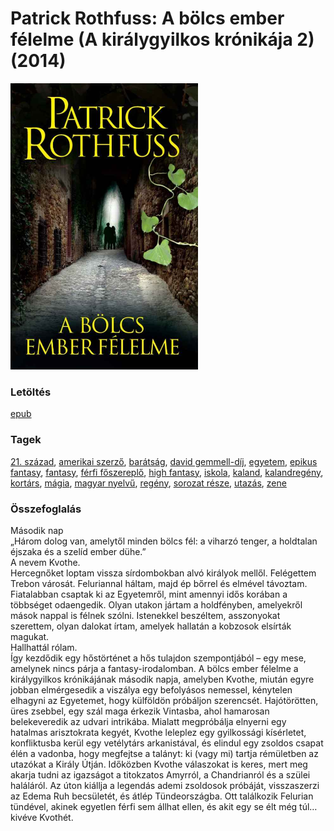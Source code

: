 # <a name="id_1029">Patrick Rothfuss: A bölcs ember félelme (A királygyilkos krónikája 2) (2014)</a>
<img src="https://github.com/BercziSandor/calibre_lib/raw/main/libs/main/Patrick%20Rothfuss/A%20bolcs%20ember%20felelme%20%281029%29/cover.jpg" alt="cover" width="300"/>

### Letöltés
[epub](https://github.com/BercziSandor/calibre_lib/raw/main/libs/main/Patrick%20Rothfuss/A%20bolcs%20ember%20felelme%20%281029%29/A%20bolcs%20ember%20felelme%20-%20Patrick%20Rothfuss.epub)

### Tagek
[21. század](https://github.com/berczisandor/calibre_lib/blob/main/main/_tags/21.%20sz%c3%a1zad.md), [amerikai szerző](https://github.com/berczisandor/calibre_lib/blob/main/main/_tags/amerikai%20szerz%c5%91.md), [barátság](https://github.com/berczisandor/calibre_lib/blob/main/main/_tags/bar%c3%a1ts%c3%a1g.md), [david gemmell-díj](https://github.com/berczisandor/calibre_lib/blob/main/main/_tags/david%20gemmell-d%c3%adj.md), [egyetem](https://github.com/berczisandor/calibre_lib/blob/main/main/_tags/egyetem.md), [epikus fantasy](https://github.com/berczisandor/calibre_lib/blob/main/main/_tags/epikus%20fantasy.md), [fantasy](https://github.com/berczisandor/calibre_lib/blob/main/main/_tags/fantasy.md), [férfi főszereplő](https://github.com/berczisandor/calibre_lib/blob/main/main/_tags/f%c3%a9rfi%20f%c5%91szerepl%c5%91.md), [high fantasy](https://github.com/berczisandor/calibre_lib/blob/main/main/_tags/high%20fantasy.md), [iskola](https://github.com/berczisandor/calibre_lib/blob/main/main/_tags/iskola.md), [kaland](https://github.com/berczisandor/calibre_lib/blob/main/main/_tags/kaland.md), [kalandregény](https://github.com/berczisandor/calibre_lib/blob/main/main/_tags/kalandreg%c3%a9ny.md), [kortárs](https://github.com/berczisandor/calibre_lib/blob/main/main/_tags/kort%c3%a1rs.md), [mágia](https://github.com/berczisandor/calibre_lib/blob/main/main/_tags/m%c3%a1gia.md), [magyar nyelvű](https://github.com/berczisandor/calibre_lib/blob/main/main/_tags/magyar%20nyelv%c5%b1.md), [regény](https://github.com/berczisandor/calibre_lib/blob/main/main/_tags/reg%c3%a9ny.md), [sorozat része](https://github.com/berczisandor/calibre_lib/blob/main/main/_tags/sorozat%20r%c3%a9sze.md), [utazás](https://github.com/berczisandor/calibre_lib/blob/main/main/_tags/utaz%c3%a1s.md), [zene](https://github.com/berczisandor/calibre_lib/blob/main/main/_tags/zene.md)

### Összefoglalás
<div>
<p>Második ​nap<br>„Három dolog van, amelytől minden bölcs fél: a viharzó tenger, a holdtalan éjszaka és a szelíd ember dühe.”<br>A nevem Kvothe.<br>Hercegnőket loptam vissza sírdombokban alvó királyok mellől. Felégettem Trebon városát. Feluriannal háltam, majd ép bőrrel és elmével távoztam. Fiatalabban csaptak ki az Egyetemről, mint amennyi idős korában a többséget odaengedik. Olyan utakon jártam a holdfényben, amelyekről mások nappal is félnek szólni. Istenekkel beszéltem, asszonyokat szerettem, olyan dalokat írtam, amelyek hallatán a kobzosok elsírták magukat.<br>Hallhattál rólam.<br>Így kezdődik egy hőstörténet a hős tulajdon szempontjából – egy mese, amelynek nincs párja a fantasy-irodalomban. A bölcs ember félelme a királygyilkos krónikájának második napja, amelyben Kvothe, miután egyre jobban elmérgesedik a viszálya egy befolyásos nemessel, kénytelen elhagyni az Egyetemet, hogy külföldön próbáljon szerencsét. Hajótörötten, üres zsebbel, egy szál maga érkezik Vintasba, ahol hamarosan belekeveredik az udvari intrikába. Mialatt megpróbálja elnyerni egy hatalmas arisztokrata kegyét, Kvothe leleplez egy gyilkossági kísérletet, konfliktusba kerül egy vetélytárs arkanistával, és elindul egy zsoldos csapat élén a vadonba, hogy megfejtse a talányt: ki (vagy mi) tartja rémületben az utazókat a Király Útján. Időközben Kvothe válaszokat is keres, mert meg akarja tudni az igazságot a titokzatos Amyrról, a Chandrianról és a szülei haláláról. Az úton kiállja a legendás ademi zsoldosok próbáját, visszaszerzi az Edema Ruh becsületét, és átlép Tündeországba. Ott találkozik Felurian tündével, akinek egyetlen férfi sem állhat ellen, és akit egy se élt még túl… kivéve Kvothét.</p></div>


